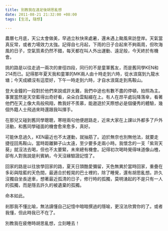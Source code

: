 ```yaml
---
title: 別教我在遠足後胡思亂想
date: 2011-08-21 21:32:00 +08:00
tags: [生活, 隨想]

---
```


農曆七月底，天公太會做美，早過立秋快來處暑，還未遇上颱風來訪登岸。天氣當真反常，或者力場效力太強。記得自七月起，下雨的日子合起來不夠兩周，但吹海風的日子，空氣質素仍然不錯，每天都在叫人外出運動、遠足般，今天終於有機會。  
  
挑的路是以往走過一兩次的麥徑四段，同行的不是童軍舊友，而是舊同學KEN和214而已。記得那年夏天我和童軍的MK兩人由十時走到六時，從水浪窩到九龍水塘；今天成績沒有這麼好，下午一時走到六時，才自水浪窩走到馬鞍山。  
  
登大金鐘的一段對於他們來說或許太難，我們中途也有數不盡的停頓，拍照為主。事實當然是天空藍得出奇好看，朵朵白雲點綴在上。有人在昂平處玩降落傘，看著他們在天上像大鳥般飛翔，教我好不羨慕，能遨遊於天際想必是個優秀的體驗，幾個外籍人士飛過來時還跟我叫揮手。  
  
在那兒又碰到舊同學聰聰，寒暄兩句他便趕路走，近來大家在上課以外都多了戶外活動，和舊同學碰面的機會愈來愈多，真好。  
  
可能休息過久，KEN最近也不太運動，就抽筋了。迫於無奈也別無他法，就要走捷徑回馬鞍山，當時距離獅子山太遠，至少要多走兩小時。我懷念的一支「紫背天葵」就沒法去喝，但也不太要緊，未來總有機會。記得初次喝時覺得味道像山楂，卻有人對我說是利賓納，今天沒緣驗證記憶了。  
  
回家的路是以往放學回家的路，夏天日頭酷愛彌留，天色無異於當時回家，重疊在多彩與陰藍的天色間，最適合於輕晃的巴士裡的，除了睡覺，還有胡思亂想。許久沒獨自坐長途車，想著最近孤清的日子，修行時的孤獨，莫明湧起的不是只有一人的孤獨，而是隱去許久的被遺棄的孤獨。  
  
命本如此。  
  
剎那我不懂比喻，無法讀懂自己記憶中暗暗撰過的隱喻，更沒法欣賞你的了。或者我懂，但此時我已不在了。  
  
別教我在疲倦時胡思亂想，立刻睡去！
